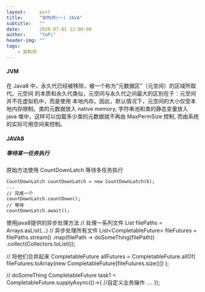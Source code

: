 ```yaml
---
layout:     post
title:      "架构师(一) JAVA"
subtitle:   ""
date:       2020-07-01 12:00:00
author:     "YaPi"
header-img: ""
tags:
    - 架构师
---
```

#### JVM

在 Java8 中，永久代已经被移除，被一个称为“元数据区”（元空间）的区域所取代。元空间
的本质和永久代类似，元空间与永久代之间最大的区别在于：元空间并不在虚拟机中，而是使用
本地内存。因此，默认情况下，元空间的大小仅受本地内存限制。类的元数据放入 native
memory, 字符串池和类的静态变量放入 java 堆中，这样可以加载多少类的元数据就不再由
MaxPermSize 控制, 而由系统的实际可用空间来控制。

#### JAVA8

##### 等待某一任务执行

原始方法使用 CountDownLatch 等待多任务执行

```text
CountDownLatch countDownLatch = new CountDownLatch(6);
...
// 完成一个
countDownLatch.countDown();
// 等待
countDownLatch.await();
```

使用java8提供的异步处理方法
// 处理一系列文件
List<String> filePaths = Arrays.asList(...)
// 异步处理所有文件
List<CompletableFuture<String>> fileFutures = filePaths.stream()
    .map(filePath -> doSomeThing(filePath))
    .collect(Collectors.toList());

// 将他们合并起来
CompletableFuture<Void> allFutures = CompletableFuture.allOf(
    fileFutures.toArray(new CompletableFuture[fileFutures.size()])
);

// doSomeThing
CompletableFuture<Void> task1 =
    CompletableFuture.supplyAsync(()->{
        //自定义业务操作
        ....
    });